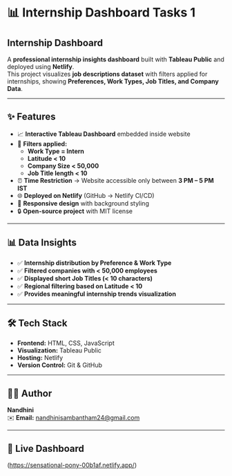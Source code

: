 # 📊 Internship Dashboard Tasks 1

## Internship Dashboard

A **professional internship insights dashboard** built with **Tableau Public** and deployed using **Netlify**.  
This project visualizes **job descriptions dataset** with filters applied for internships, showing **Preferences, Work Types, Job Titles, and Company Data**.

---

## ✨ Features

- 📈 **Interactive Tableau Dashboard** embedded inside website  
- 🎯 **Filters applied:**
  - **Work Type = Intern**  
  - **Latitude < 10**  
  - **Company Size < 50,000**  
  - **Job Title length < 10**  
- ⏰ **Time Restriction** → Website accessible only between **3 PM – 5 PM IST**  
- 🌐 **Deployed on Netlify** (GitHub → Netlify CI/CD)  
- 📱 **Responsive design** with background styling  
- 🔒 **Open-source project** with MIT license  

---

## 📊 Data Insights

- ✅ **Internship distribution by Preference & Work Type**  
- ✅ **Filtered companies with < 50,000 employees**  
- ✅ **Displayed short Job Titles (< 10 characters)**  
- ✅ **Regional filtering based on Latitude < 10**  
- ✅ **Provides meaningful internship trends visualization**  

---

## 🛠️ Tech Stack

- **Frontend:** HTML, CSS, JavaScript  
- **Visualization:** Tableau Public  
- **Hosting:** Netlify  
- **Version Control:** Git & GitHub  

---

## 👨‍💻 Author

**Nandhini**  
✉️ **Email:** nandhinisambantham24@gmail.com  

---

## 🔗 Live Dashboard

(https://sensational-pony-00b1af.netlify.app/)
